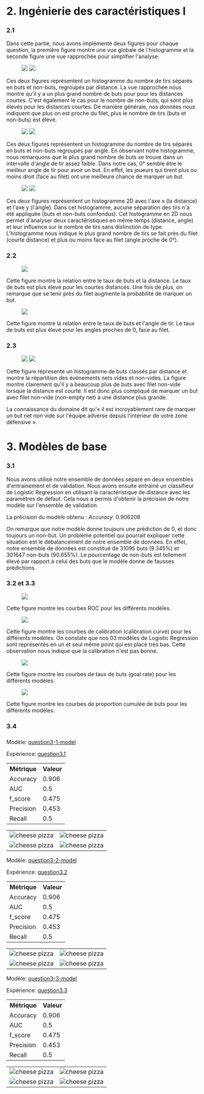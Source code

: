 <h1> 2. Ingénierie des caractéristiques I </h1>

### 2.1 

Dans cette partie, nous avons implémenté deux figures pour chaque question; la première figure montre une vue globale de l'histogramme et la seconde figure une vue rapprochée pour simplifier l'analyse.



<figure>
    <img src="../assets/Part_2_Q2/2.1/dist_binning_gen.png" style="width:auto; margin:auto;">
    <img src="../assets/Part_2_Q2/2.1/dist_binning.png" style="width:auto; margin:auto;">
</figure>

Ces deux figures représentent un histogramme du nombre de tirs séparés en buts et non-buts, regroupés par distance. La vue rapprochée nous montre qu'il y a un plus grand nombre de buts pour pour les distances courtes. C'est également le cas pour le nombre de non-buts, qui sont plus élevés pour les distances courtes. De manière générale, nos données nous indiquent que plus on est proche du filet, plus le nombre de tirs (buts et non-buts) est élevé. 

<figure>
    <img src="../assets/Part_2_Q2/2.1/angle_binning_gen.png" style="width:auto; margin:auto;">
    <img src="../assets/Part_2_Q2/2.1/angle_binning.png" style="width:auto; margin:auto;">
</figure>

Ces deux figures représentent un histogramme du nombre de tirs séparés en buts et non-buts regroupés par angle. En observant notre histogramme, nous remarquons que le plus grand nombre de buts se trouve dans un intervalle d'angle de tir assez faible. Dans notre cas, 0° semble être le meilleur angle de tir pour avoir un but. En effet, les joueurs qui tirent plus ou moins droit (face au filet) ont une meilleure chance de marquer un but.

<figure>
    <img src="../assets/Part_2_Q2/2.1/2D_histogram_gen.png" style="width:auto; margin:auto;">
    <img src="../assets/Part_2_Q2/2.1/2D_histogram.png" style="width:auto; margin:auto;">
</figure>

Ces deux figures représentent un histogramme 2D avec l'axe x (la distance) et l'axe y (l'angle). Dans cet histogramme, aucune séparation des tirs n'a été appliquée (buts et non-buts confondus). Cet histogramme en 2D nous permet d'analyser deux caractéristiques en même temps (distance, angle) et leur influence sur le nombre de tirs sans distinction de type. L'histogramme nous indique le plus grand nombre de tirs se fait près du filet (courte distance) et plus ou moins face au filet (angle proche de 0°).


### 2.2 

<figure >
    <img src="../assets/Part_2_Q2/2.2/goal_rate_dist.png" style="width:auto; margin:auto;">
</figure>

Cette figure montre la relation entre le taux de buts et la distance. Le taux de buts est plus élevé pour les courtes distances. Une fois de plus, on remarque que se tenir près du filet augmente la probabilité de marquer un but. 

<figure>
    <img src="../assets/Part_2_Q2/2.2/goal_rate_angle.png" style="width:auto; margin:auto;">
</figure>

Cette figure montre la relation entre le taux de buts et l'angle de tir. Le taux de buts est plus élevé pour les angles proches de 0, face au filet.

### 2.3 

<figure >
    <img src="../assets/Part_2_Q2/2.3/gen_empty_net.png" style="width:auto; margin:auto;">
    <img src="../assets/Part_2_Q2/2.3/closer_empty_net.png" style="width:auto; margin:auto;">
</figure>

Cette figure répresente un histogramme de buts classés par distance et montre la répartition des évènements nets vides et non-vides. La figure montre clairement qu'il y a beaucoup plus de buts avec filet non-vide lorsque la distance est courte. Il est donc plus compliqué de marquer un but avec filet non-vide (non-empty net) à une distance plus grande.  

La connaissance du domaine dit qu'« il est incroyablement rare de marquer un but net non vide sur l'équipe adverse depuis l'intérieur de votre zone défensive ».


<h1> 3. Modèles de base </h1>

### 3.1 
 
Nous avons utilisé notre ensemble de données séparé en deux ensembles d'entrainement et de validation. Nous avons ensuite entrainé un classifieur de Logistic Regression en utilisant la caractéristique de distance avec les paramètres de défaut. Cela nous a permis d'obtenir la précision de notre modèle sur l'ensemble de validation.

La précision du modèle obtenu : 
*Accuracy*: 0.906208

On remarque que notre modèle donne toujours une prédiction de 0, et donc toujours un non-but. Un problème potentiel qui pourrait expliquer cette situation est le débalancement de notre ensemble de données. En effet, notre ensemble de données est constitué de 31095 buts (9.345%) et 301647 non-buts (90.655%). Le pourcentage de non-buts est tellement élevé par rapport à celui des buts que le modèle donne de fausses prédictions. 



### 3.2 et 3.3 



<figure >
    <img src="../assets/Part_2_Q3/InclusiveFigs/ROC-all.png" style="width:auto; margin:auto;">
</figure>

Cette figure montre les courbes ROC pour les différents modèles.



<figure>
    <img src="../assets/Part_2_Q3/InclusiveFigs/calibration_curve.png" style="width:auto; margin:auto;">
</figure>

Cette figure montre les courbes de calibration (calibration curve) pour les différents modèles. On constate que nos 03 modèles de Logistic Regression sont représentés en un et seul même point qui est placé très bas. Cette observation nous indique que la calibration n'est pas bonne.

<figure>
    <img src="../assets/Part_2_Q3/InclusiveFigs/goal_rate.png" style="width:auto; margin:auto;">
</figure>

Cette figure montre les courbes de taux de buts (goal rate) pour les différents modèles.

<figure>
    <img src="../assets/Part_2_Q3/InclusiveFigs/cumulative.png" style="width:auto; margin:auto;">
</figure>

Cette figure montre les courbes de proportion cumulée de buts pour les différents modèles.



### 3.4
### 

Modèle: [question3-1-model](https://www.comet.com/princesslove/model-registry/question3-1-model)

Expérience: [question3.1](https://www.comet.com/princesslove/itf-6758-team-4/d29c9bc2c94c4051b212c645f2146bd4?experiment-tab=chart&showOutliers=true&smoothing=0&transformY=smoothing&xAxis=wall)

<table>
 <tr>
    <th>Métrique</th>
    <th>Valeur</th>
  </tr>
  <tr>
    <td>Accuracy</td>
    <td>0.906</td>  
  </tr>
  <tr>
    <td>AUC</td>
    <td>0.5</td>   
  </tr>  
  <tr>
    <td>f_score</td>
    <td>0.475</td>   
  </tr>  
  <tr>
    <td>Precision</td>
    <td>0.453</td>   
  </tr>  
  <tr>
    <td>Recall</td>
    <td>0.5</td>   
  </tr>  
</table>

<table>
  <tr>
    <td><img src="../assets/Part_2_Q3/3.1/ROC1.png" alt="cheese pizza"></td>
    <td><img src="../assets/Part_2_Q3/3.1/cal_curve.png" alt="cheese pizza"></td>  
  </tr>
  <tr>
    <td><img src="../assets/Part_2_Q3/3.1/goal_rate.png" alt="cheese pizza"></td>
    <td><img src="../assets/Part_2_Q3/3.1/cumul.png" alt="cheese pizza"></td>   
  </tr>  
</table>




Modèle: [question3-2-model](https://www.comet.com/princesslove/model-registry/question3-2-model)

Expérience: [question3.2](https://www.comet.com/princesslove/itf-6758-team-4/16bdcf3ef5bc47a4bcb298b02bf8cac0?experiment-tab=chart&showOutliers=true&smoothing=0&transformY=smoothing&xAxis=wall)

<table>
 <tr>
    <th>Métrique</th>
    <th>Valeur</th>
  </tr>
  <tr>
    <td>Accuracy</td>
    <td>0.906</td>  
  </tr>
  <tr>
    <td>AUC</td>
    <td>0.5</td>   
  </tr>  
  <tr>
    <td>f_score</td>
    <td>0.475</td>   
  </tr>  
  <tr>
    <td>Precision</td>
    <td>0.453</td>   
  </tr>  
  <tr>
    <td>Recall</td>
    <td>0.5</td>   
  </tr>  
</table>

<table>
  <tr>
    <td><img src="../assets/Part_2_Q3/3.2/ROC.png" alt="cheese pizza"></td>
    <td><img src="../assets/Part_2_Q3/3.2/calCurve.png" alt="cheese pizza"></td>  
  </tr>
  <tr>
    <td><img src="../assets/Part_2_Q3/3.2/goalRate.png" alt="cheese pizza"></td>
    <td><img src="../assets/Part_2_Q3/3.2/cumul.png" alt="cheese pizza"></td>   
  </tr>  
</table>



Modèle: [question3-3-model](https://www.comet.com/princesslove/model-registry/question3-3-model)

Expérience: [question3.3](https://www.comet.com/princesslove/itf-6758-team-4/39b4bad6f6cc457f9fb1abcb5d26cf8e?experiment-tab=chart&showOutliers=true&smoothing=0&transformY=smoothing&xAxis=wall)

<table>
 <tr>
    <th>Métrique</th>
    <th>Valeur</th>
  </tr>
  <tr>
    <td>Accuracy</td>
    <td>0.906</td>  
  </tr>
  <tr>
    <td>AUC</td>
    <td>0.5</td>   
  </tr>  
  <tr>
    <td>f_score</td>
    <td>0.475</td>   
  </tr>  
  <tr>
    <td>Precision</td>
    <td>0.453</td>   
  </tr>  
  <tr>
    <td>Recall</td>
    <td>0.5</td>   
  </tr>  
</table>

<table>
  <tr>
    <td><img src="../assets/Part_2_Q3/3.3/ROC.png" alt="cheese pizza"></td>
    <td><img src="../assets/Part_2_Q3/3.3/calibCurve.png" alt="cheese pizza"></td>  
  </tr>
  <tr>
    <td><img src="../assets/Part_2_Q3/3.3/goalRate.png" alt="cheese pizza"></td>
    <td><img src="../assets/Part_2_Q3/3.3/cumul.png" alt="cheese pizza"></td>   
  </tr>  
</table>
